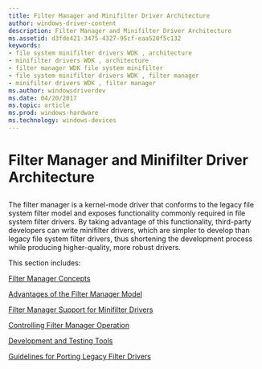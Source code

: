 ```yaml
---
title: Filter Manager and Minifilter Driver Architecture
author: windows-driver-content
description: Filter Manager and Minifilter Driver Architecture
ms.assetid: d3fde421-3475-4327-95cf-eaa520f5c132
keywords:
- file system minifilter drivers WDK , architecture
- minifilter drivers WDK , architecture
- filter manager WDK file system minifilter
- file system minifilter drivers WDK , filter manager
- minifilter drivers WDK , filter manager
ms.author: windowsdriverdev
ms.date: 04/20/2017
ms.topic: article
ms.prod: windows-hardware
ms.technology: windows-devices
---
```


# Filter Manager and Minifilter Driver Architecture


## <span id="ddk_writing_a_driverentry_routine_for_a_minifilter_driver_if"></span><span id="DDK_WRITING_A_DRIVERENTRY_ROUTINE_FOR_A_MINIFILTER_DRIVER_IF"></span>


The filter manager is a kernel-mode driver that conforms to the legacy file system filter model and exposes functionality commonly required in file system filter drivers. By taking advantage of this functionality, third-party developers can write minifilter drivers, which are simpler to develop than legacy file system filter drivers, thus shortening the development process while producing higher-quality, more robust drivers.

This section includes:

[Filter Manager Concepts](filter-manager-concepts.md)

[Advantages of the Filter Manager Model](advantages-of-the-filter-manager-model.md)

[Filter Manager Support for Minifilter Drivers](filter-manager-support-for-minifilter-drivers.md)

[Controlling Filter Manager Operation](controlling-filter-manager-operation.md)

[Development and Testing Tools](development-and-testing-tools.md)

[Guidelines for Porting Legacy Filter Drivers](guidelines-for-porting-legacy-filter-drivers.md)

 

 



